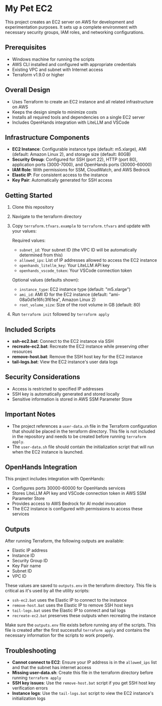 # My Pet EC2

This project creates an EC2 server on AWS for development and experimentation purposes. It sets up a complete environment with necessary security groups, IAM roles, and networking configurations.

## Prerequisites

- Windows machine for running the scripts
- AWS CLI installed and configured with appropriate credentials
- Existing VPC and subnet with Internet access
- Terraform v1.9.0 or higher

## Overall Design

- Uses Terraform to create an EC2 instance and all related infrastructure on AWS
- Keeps the design simple to minimize costs
- Installs all required tools and dependencies on a single EC2 server
- Includes OpenHands integration with LiteLLM and VSCode

## Infrastructure Components

- **EC2 Instance**: Configurable instance type (default: m5.xlarge), AMI (default: Amazon Linux 2), and storage size (default: 80GB)
- **Security Group**: Configured for SSH (port 22), HTTP (port 80), application ports (3000-7000), and OpenHands ports (30000-60000)
- **IAM Role**: With permissions for SSM, CloudWatch, and AWS Bedrock
- **Elastic IP**: For consistent access to the instance
- **Key Pair**: Automatically generated for SSH access

## Getting Started

1. Clone this repository
2. Navigate to the terraform directory
3. Copy `terraform.tfvars.example` to `terraform.tfvars` and update with your values:
   
   Required values:
   - `subnet_id`: Your subnet ID (the VPC ID will be automatically determined from this)
   - `allowed_ips`: List of IP addresses allowed to access the EC2 instance
   - `openhands_litellm_key`: Your LiteLLM API key
   - `openhands_vscode_token`: Your VSCode connection token
   
   Optional values (defaults shown):
   - `instance_type`: EC2 instance type (default: "m5.xlarge")
   - `ami_id`: AMI ID for the EC2 instance (default: "ami-08a0d1e16fc3f61ea", Amazon Linux 2)
   - `root_volume_size`: Size of the root volume in GB (default: 80)

4. Run `terraform init` followed by `terraform apply`

## Included Scripts

- **ssh-ec2.bat**: Connect to the EC2 instance via SSH
- **recreate-ec2.bat**: Recreate the EC2 instance while preserving other resources
- **remove-host.bat**: Remove the SSH host key for the EC2 instance
- **tail-logs.bat**: View the EC2 instance's user data logs

## Security Considerations

- Access is restricted to specified IP addresses
- SSH key is automatically generated and stored locally
- Sensitive information is stored in AWS SSM Parameter Store

## Important Notes

- The project references a `user-data.sh` file in the Terraform configuration that should be placed in the terraform directory. This file is not included in the repository and needs to be created before running `terraform apply`.
- The `user-data.sh` file should contain the initialization script that will run when the EC2 instance is launched.

## OpenHands Integration

This project includes integration with OpenHands:

- Configures ports 30000-60000 for OpenHands services
- Stores LiteLLM API key and VSCode connection token in AWS SSM Parameter Store
- Provides access to AWS Bedrock for AI model invocation
- The EC2 instance is configured with permissions to access these services

## Outputs

After running Terraform, the following outputs are available:
- Elastic IP address
- Instance ID
- Security Group ID
- Key Pair name
- Subnet ID
- VPC ID

These values are saved to `outputs.env` in the terraform directory. This file is critical as it's used by all the utility scripts:
- `ssh-ec2.bat` uses the Elastic IP to connect to the instance
- `remove-host.bat` uses the Elastic IP to remove SSH host keys
- `tail-logs.bat` uses the Elastic IP to connect and tail logs
- `recreate-ec2.bat` preserves these outputs when recreating the instance

Make sure the `outputs.env` file exists before running any of the scripts. This file is created after the first successful `terraform apply` and contains the necessary information for the scripts to work properly.

## Troubleshooting

- **Cannot connect to EC2**: Ensure your IP address is in the `allowed_ips` list and that the subnet has internet access
- **Missing user-data.sh**: Create this file in the terraform directory before running `terraform apply`
- **SSH key issues**: Use the `remove-host.bat` script if you get SSH host key verification errors
- **Instance logs**: Use the `tail-logs.bat` script to view the EC2 instance's initialization logs

